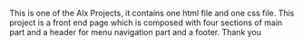 This is one of the Alx Projects, it contains one html file and one css file. This project is a front end page which is composed with four sections of main part and a header for menu navigation part and a footer. Thank you
